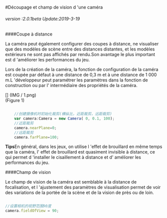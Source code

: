 #Découpage et champ de vision d 'une caméra

###### *version :2.0.1beta   Update:2019-3-19*

####Coupe à distance

La caméra peut également configurer des coupes à distance, ne visualiser que des modèles de scène entre des distances distantes, et les modèles extérieurs ne sont pas affichés par rendu.Son avantage le plus important est d 'améliorer les performances du jeu.

Lors de la création de la caméra, la fonction de configuration de la caméra est coupée par défaut à une distance de 0,3 m et à une distance de 1 000 m.L 'développeur peut paramétrer les paramètres dans la fonction de construction ou par l' intermédiaire des propriétés de la caméra.

[] (IMG / 1.png) <br > (Figure 1)


```typescript

    //创建摄像机时初始化裁剪(横纵比，近距裁剪，远距裁剪)
    var camera:Camera = new Camera( 0, 0.1, 100);
    //近距裁剪
    camera.nearPlane=0;
    //远距裁剪
    camera.farPlane=100;
```


**Tips**En général, dans les jeux, on utilise l 'effet de brouillard en même temps que la caméra, l' effet de brouillard est quasiment invisible à distance, ce qui permet d 'installer le cisaillement à distance et d' améliorer les performances du jeu.

####Champ de vision

Le champ de vision de la caméra est semblable à la distance de focalisation, et l 'ajustement des paramètres de visualisation permet de voir des variations de la portée de la scène et de la vision de près ou de loin.


```typescript

//设置相机的视野范围90度
camera.fieldOfView = 90;
```

